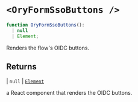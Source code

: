 # `<OryFormSsoButtons />`

```ts
function OryFormSsoButtons(): 
  | null
  | Element;
```

Renders the flow's OIDC buttons.

## Returns

  \| `null`
  \| [`Element`](https://github.com/DefinitelyTyped/DefinitelyTyped/blob/9519439d51f51f794efa1b5865d3a9224c337bfd/types/react/jsx-runtime.d.ts#L6)

a React component that renders the OIDC buttons.
